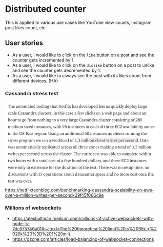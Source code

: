# Distributed counter

This is applied to various use cases like YouTube view counts, Instagram post likes count, etc.

## User stories

- As a user, I would like to click on the `like` button on a post and see the counter gets incremented by 1.
- As a user, I would like to click on the `dislike` button on a post to unlike and see the counter gets decremented by 1.
- As a user, I would like to always see the post with its likes count from different devices. (HA)

### Cassandra stress test

![img.png](resources/cassandra-stress-test.png)
<https://netflixtechblog.com/benchmarking-cassandra-scalability-on-aws-over-a-million-writes-per-second-39f45f066c9e>

### Millions of websockets

- <https://alexhultman.medium.com/millions-of-active-websockets-with-node-js-7dc575746a01#:~:text=The%20theoretical%20limit%20is%2065k,*%2020k%20%3D%201%20mil).>
- <https://dzone.com/articles/load-balancing-of-websocket-connections>
